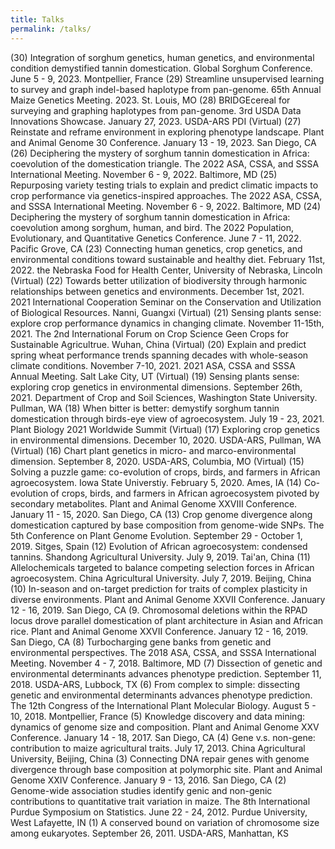 ```yaml
---
title: Talks
permalink: /talks/
---
```


(30)	Integration of sorghum genetics, human genetics, and environmental condition demystified tannin domestication. Global Sorghum Conference. June 5 - 9, 2023. Montpellier, France
(29)	Streamline unsupervised learning to survey and graph indel-based haplotype from pan-genome. 65th Annual Maize Genetics Meeting. 2023. St. Louis, MO
(28)	BRIDGEcereal for surveying and graphing haplotypes from pan-genome. 3rd USDA Data Innovations Showcase. January 27, 2023. USDA-ARS PDI (Virtual)
(27)	Reinstate and reframe environment in exploring phenotype landscape. Plant and Animal Genome 30 Conference. January 13 - 19, 2023. San Diego, CA
(26)	Deciphering the mystery of sorghum tannin domestication in Africa: coevolution of the domestication triangle. The 2022 ASA, CSSA, and SSSA International Meeting. November 6 - 9, 2022. Baltimore, MD
(25)	Repurposing variety testing trials to explain and predict climatic impacts to crop performance via genetics-inspired approaches. The 2022 ASA, CSSA, and SSSA International Meeting. November 6 - 9, 2022. Baltimore, MD
(24)	Deciphering the mystery of sorghum tannin domestication in Africa: coevolution among sorghum, human, and bird. The 2022 Population, Evolutionary, and Quantitative Genetics Conference. June 7 - 11, 2022. Pacific Grove, CA
(23)	Connecting human genetics, crop genetics, and environmental conditions toward sustainable and healthy diet. February 11st, 2022. the Nebraska Food for Health Center, University of Nebraska, Lincoln (Virtual)
(22)	Towards better utilization of biodiversity through harmonic relationships between genetics and environments. December 1st, 2021. 2021 International Cooperation Seminar on the Conservation and Utilization of Biological Resources. Nanni, Guangxi (Virtual)
(21)	Sensing plants sense: explore crop performance dynamics in changing climate. November 11-15th, 2021. The 2nd International Forum on Crop Science Geen Crops for Sustainable Agricultrue. Wuhan, China (Virtual)
(20)	Explain and predict spring wheat performance trends spanning decades with whole-season climate conditions. November 7-10, 2021. 2021 ASA, CSSA and SSSA Annual Meeting. Salt Lake City, UT (Virtual)
(19)	Sensing plants sense: exploring crop genetics in environmental dimensions. September 26th, 2021. Department of Crop and Soil Sciences, Washington State University. Pullman, WA
(18)	When bitter is better: demystify sorghum tannin domestication through birds-eye view of agroecosystem. July 19 - 23, 2021. Plant Biology 2021 Worldwide Summit (Virtual)
(17)	Exploring crop genetics in environmental dimensions. December 10, 2020. USDA-ARS, Pullman, WA (Virtual)
(16)	Chart plant genetics in micro- and marco-environmental dimension. September 8, 2020. USDA-ARS, Columbia, MO (Virtual)
(15)	Solving a puzzle game: co-evolution of crops, birds, and farmers in African agroecosystem. Iowa State Universtiy. February 5, 2020. Ames, IA
(14)	Co-evolution of crops, birds, and farmers in African agroecosystem pivoted by secondary metabolites. Plant and Animal Genome XXVIII Conference. January 11 - 15, 2020. San Diego, CA
(13)	Crop genome divergence along domestication captured by base composition from genome-wide SNPs. The 5th Conference on Plant Genome Evolution. September 29 - October 1, 2019. Sitges, Spain
(12)	Evolution of African agroecosystem: condensed tannins. Shandong Agricultural University. July 9, 2019. Tai'an, China
(11)	Allelochemicals targeted to balance competing selection forces in African agroecosystem. China Agricultural University. July 7, 2019. Beijing, China
(10)	In-season and on-target prediction for traits of complex plasticity in diverse environments. Plant and Animal Genome XXVII Conference. January 12 - 16, 2019. San Diego, CA
(9.	Chromosomal deletions within the RPAD locus drove parallel domestication of plant architecture in Asian and African rice. Plant and Animal Genome XXVII Conference. January 12 - 16, 2019. San Diego, CA
(8)	Turbocharging gene banks from genetic and environmental perspectives. The 2018 ASA, CSSA, and SSSA International Meeting. November 4 - 7, 2018. Baltimore, MD
(7)	Dissection of genetic and environmental determinants advances phenotype prediction. September 11, 2018. USDA-ARS, Lubbock, TX
(6)	From complex to simple: dissecting genetic and environmental determinants advances phenotype prediction. The 12th Congress of the International Plant Molecular Biology. August 5 - 10, 2018. Montpellier, France
(5)	Knowledge discovery and data mining: dynamics of genome size and composition. Plant and Animal Genome XXV Conference. January 14 - 18, 2017. San Diego, CA
(4)	Gene v.s. non-gene: contribution to maize agricultural traits. July 17, 2013. China Agricultural University, Beijing, China
(3)	Connecting DNA repair genes with genome divergence through base composition at polymorphic site. Plant and Animal Genome XXIV Conference. January 9 - 13, 2016. San Diego, CA
(2)	Genome-wide association studies identify genic and non-genic contributions to quantitative trait variation in maize. The 8th International Purdue Symposium on Statistics. June 22 - 24, 2012. Purdue University, West Lafayette, IN
(1)	A conserved bound on variation of chromosome size among eukaryotes. September 26, 2011. USDA-ARS, Manhattan, KS

